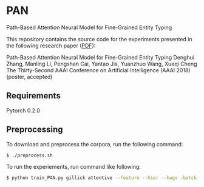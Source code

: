 # PAN
Path-Based Attention Neural Model for Fine-Grained Entity Typing 

This repository contains the source code for the experiments presented in the following research paper ([PDF](http://zhangdenghui.tech/docs/PAN.pdf)):

Path-Based Attention Neural Model for Fine-Grained Entity Typing 
Denghui Zhang, Manling Li, Pengshan Cai, Yantao Jia, Yuanzhuo Wang, Xueqi Cheng 
The Thirty-Second AAAI Conference on Artificial Intelligence (AAAI 2018) (poster, accepted) 


## Requirements
Pytorch 0.2.0

## Preprocessing

To download and preprocess the corpora, run the following command:
```bash
$ ./preprocess.sh
```
To run the experiements, run command like following:
```bash
$ python train_PAN.py gillick attentive --feature --hier --bags -batch_size 1000 -bag_size 20
```